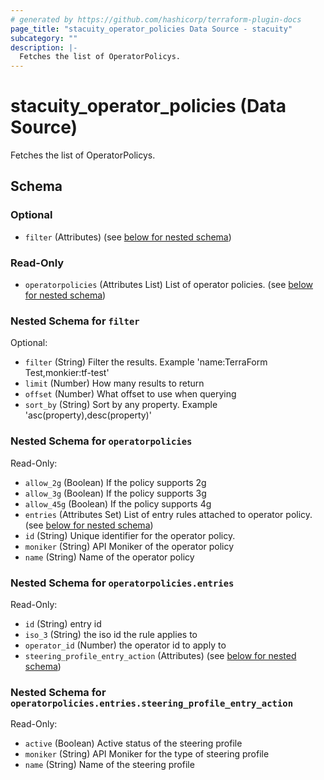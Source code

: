 ```yaml
---
# generated by https://github.com/hashicorp/terraform-plugin-docs
page_title: "stacuity_operator_policies Data Source - stacuity"
subcategory: ""
description: |-
  Fetches the list of OperatorPolicys.
---
```


# stacuity_operator_policies (Data Source)

Fetches the list of OperatorPolicys.



<!-- schema generated by tfplugindocs -->
## Schema

### Optional

- `filter` (Attributes) (see [below for nested schema](#nestedatt--filter))

### Read-Only

- `operatorpolicies` (Attributes List) List of operator policies. (see [below for nested schema](#nestedatt--operatorpolicies))

<a id="nestedatt--filter"></a>
### Nested Schema for `filter`

Optional:

- `filter` (String) Filter the results. Example 'name:TerraForm Test,monkier:tf-test'
- `limit` (Number) How many results to return
- `offset` (Number) What offset to use when querying
- `sort_by` (String) Sort by any property. Example 'asc(property),desc(property)'


<a id="nestedatt--operatorpolicies"></a>
### Nested Schema for `operatorpolicies`

Read-Only:

- `allow_2g` (Boolean) If the policy supports 2g
- `allow_3g` (Boolean) If the policy supports 3g
- `allow_45g` (Boolean) If the policy supports 4g
- `entries` (Attributes Set) List of entry rules attached to operator policy. (see [below for nested schema](#nestedatt--operatorpolicies--entries))
- `id` (String) Unique identifier for the operator policy.
- `moniker` (String) API Moniker of the operator policy
- `name` (String) Name of the operator policy

<a id="nestedatt--operatorpolicies--entries"></a>
### Nested Schema for `operatorpolicies.entries`

Read-Only:

- `id` (String) entry id
- `iso_3` (String) the iso id the rule applies to
- `operator_id` (Number) the operator id to apply to
- `steering_profile_entry_action` (Attributes) (see [below for nested schema](#nestedatt--operatorpolicies--entries--steering_profile_entry_action))

<a id="nestedatt--operatorpolicies--entries--steering_profile_entry_action"></a>
### Nested Schema for `operatorpolicies.entries.steering_profile_entry_action`

Read-Only:

- `active` (Boolean) Active status of the steering profile
- `moniker` (String) API Moniker for the type of steering profile
- `name` (String) Name of the steering profile
